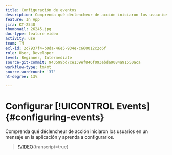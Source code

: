 ```yaml
---
title: Configuración de eventos
description: Comprenda qué déclencheur de acción iniciaron los usuarios en un mensaje en la aplicación y aprenda a configurarlos.
feature: In App
jira: KT-2548
thumbnail: 26245.jpg
doc-type: feature video
activity: use
team: TM
exl-id: 2c7937f4-b0da-46e5-934e-c660012c2c6f
role: User, Developer
level: Beginner, Intermediate
source-git-commit: 943599bd7ce139ef846f093ebda9084a91550aca
workflow-type: tm+mt
source-wordcount: '37'
ht-degree: 13%

---
```


# Configurar [!UICONTROL Events] {#configuring-events}

Comprenda qué déclencheur de acción iniciaron los usuarios en un mensaje en la aplicación y aprenda a configurarlos.

>[!VIDEO](https://video.tv.adobe.com/v/40911?learn=on&captions=spa){transcript=true}
